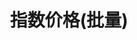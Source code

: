 ---
title: 指数价格(批量)
position_number: 1.1
type:
description:
parameters:
  - name:
    content:
content_markdown: |-
  * **URL**：/open/market/api/v1/platform/swaps/index/list
  * **Method**：POST

  请求参数

  | 参数 | 类型 | 是否必填 | 描述 |
  | symbolArray | String\[\] | true | 币对 |
right_code_blocks:
  - code_block: "{\r\n\t\"symbolArray\": [\"BTC/USDT\",\"EOS/USDT\"]\r\n}"
    title: 请求示例
    language: json
  - code_block: |-
      {
        "code": 1,
        "data": [
          {
            "symbol": "BTC/USDT",
            "indexPrice": "40781.23"
          },
          {
            "symbol": "EOS/USDT",
            "indexPrice": "2.445"
          }
        ],
        "message": "SUCCESS"
      }
    title: 响应
    language: json
  - code_block: "{\r\n  \"code\": 0,\r\n  \"data\": null,\r\n  \"message\": \"FAILURE\"\r\n}"
    title: Error
    language: json
---
